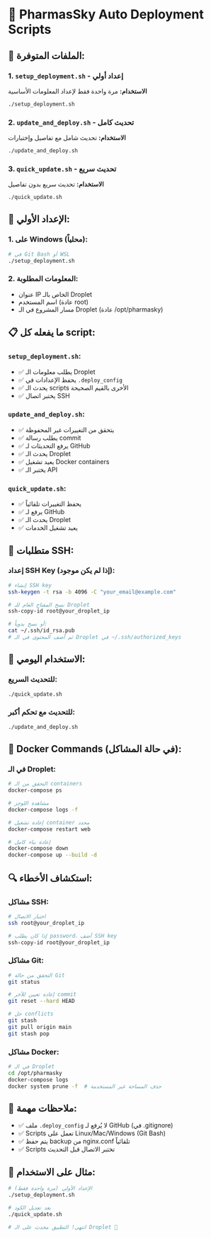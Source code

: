 # 🚀 PharmasSky Auto Deployment Scripts

## 📁 الملفات المتوفرة:

### 1. `setup_deployment.sh` - إعداد أولي
**الاستخدام:** مرة واحدة فقط لإعداد المعلومات الأساسية
```bash
./setup_deployment.sh
```

### 2. `update_and_deploy.sh` - تحديث كامل
**الاستخدام:** تحديث شامل مع تفاصيل وإختبارات
```bash
./update_and_deploy.sh
```

### 3. `quick_update.sh` - تحديث سريع
**الاستخدام:** تحديث سريع بدون تفاصيل
```bash
./quick_update.sh
```

## 🔧 الإعداد الأولي:

### 1. على Windows (محلياً):
```bash
# في Git Bash أو WSL
./setup_deployment.sh
```

### 2. المعلومات المطلوبة:
- عنوان IP الخاص بالـ Droplet
- اسم المستخدم (عادة root)
- مسار المشروع في الـ Droplet (عادة /opt/pharmasky)

## 📋 ما يفعله كل script:

### `setup_deployment.sh`:
- ✅ يطلب معلومات الـ Droplet
- ✅ يحفظ الإعدادات في `.deploy_config`
- ✅ يحدث الـ scripts الأخرى بالقيم الصحيحة
- ✅ يختبر اتصال SSH

### `update_and_deploy.sh`:
- ✅ يتحقق من التغييرات غير المحفوظة
- ✅ يطلب رسالة commit
- ✅ يرفع التحديثات لـ GitHub
- ✅ يحدث الـ Droplet
- ✅ يعيد تشغيل Docker containers
- ✅ يختبر الـ API

### `quick_update.sh`:
- ✅ يحفظ التغييرات تلقائياً
- ✅ يرفع لـ GitHub
- ✅ يحدث الـ Droplet
- ✅ يعيد تشغيل الخدمات

## 🔑 متطلبات SSH:

### إعداد SSH Key (إذا لم يكن موجود):
```bash
# إنشاء SSH key
ssh-keygen -t rsa -b 4096 -C "your_email@example.com"

# نسخ المفتاح العام للـ Droplet
ssh-copy-id root@your_droplet_ip

# أو نسخ يدوياً:
cat ~/.ssh/id_rsa.pub
# ثم أضف المحتوى في الـ Droplet في ~/.ssh/authorized_keys
```

## 🚀 الاستخدام اليومي:

### للتحديث السريع:
```bash
./quick_update.sh
```

### للتحديث مع تحكم أكبر:
```bash
./update_and_deploy.sh
```

## 🐳 Docker Commands (في حالة المشاكل):

### في الـ Droplet:
```bash
# التحقق من الـ containers
docker-compose ps

# مشاهدة اللوجز
docker-compose logs -f

# إعادة تشغيل container محدد
docker-compose restart web

# إعادة بناء كامل
docker-compose down
docker-compose up --build -d
```

## 🔍 استكشاف الأخطاء:

### مشاكل SSH:
```bash
# اختبار الاتصال
ssh root@your_droplet_ip

# إذا كان يطلب password، أضف SSH key
ssh-copy-id root@your_droplet_ip
```

### مشاكل Git:
```bash
# التحقق من حالة Git
git status

# إعادة تعيين للآخر commit
git reset --hard HEAD

# حل conflicts
git stash
git pull origin main
git stash pop
```

### مشاكل Docker:
```bash
# في الـ Droplet
cd /opt/pharmasky
docker-compose logs
docker system prune -f  # حذف المساحة غير المستخدمة
```

## 📝 ملاحظات مهمة:

- ✅ ملف `.deploy_config` لا يُرفع لـ GitHub (في .gitignore)
- ✅ Scripts تعمل على Linux/Mac/Windows (Git Bash)
- ✅ يتم حفظ backup من nginx.conf تلقائياً
- ✅ Scripts تختبر الاتصال قبل التحديث

## 🎯 مثال على الاستخدام:

```bash
# الإعداد الأولي (مرة واحدة فقط)
./setup_deployment.sh

# بعد تعديل الكود
./quick_update.sh

# انتهى! التطبيق محدث على الـ Droplet 🎉
```
